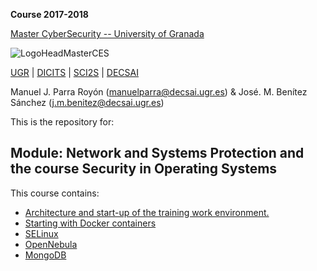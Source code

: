 **Course 2017-2018**

[Master CyberSecurity -- University of Granada](http://ucys.ugr.es/master-propio-en-ciberseguridad/)

![LogoHeadMasterCES](https://sites.google.com/site/manuparra/home/logo_master_ciber.png)


[UGR](http://www.ugr.es) | [DICITS](http://dicits.ugr.es) | [SCI2S](http://sci2s.ugr.es) | [DECSAI](http://decsai.ugr.es)

Manuel J. Parra Royón (manuelparra@decsai.ugr.es) & José. M. Benítez Sánchez (j.m.benitez@decsai.ugr.es)


This is the repository for:

## Module: Network and Systems Protection and the course Security in Operating Systems

This  course contains:

- [Architecture and start-up of the training work environment.](./Practices/architecture.md)
- [Starting with Docker containers](./Docker/)
- [SELinux](./SELinux/)
- [OpenNebula](./OpenNebula/)
- [MongoDB](./MongoDB/)

